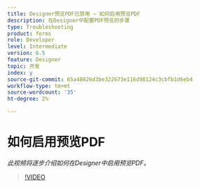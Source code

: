 ```yaml
---
title: Designer预览PDF已禁用 — 如何启用预览PDF
description: 在Designer中配置PDF预览的步骤
type: Troubleshooting
product: forms
role: Developer
level: Intermediate
version: 6.5
feature: Designer
topic: 开发
index: y
source-git-commit: 65a40826d3be322673e116d98124c3cbfb1d6eb4
workflow-type: tm+mt
source-wordcount: '35'
ht-degree: 2%

---
```



# 如何启用预览PDF

*此视频将逐步介绍如何在Designer中启用预览PDF。*

>[!VIDEO](https://video.tv.adobe.com/v/335500?quality=9&learn=on)
